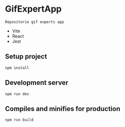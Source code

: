 # GifExpertApp
``Repositorio gif experts app``

- Vite
- React
- Jest

## Setup project
```
npm install
```

## Development server 
```
npm run dev
```

## Compiles and minifies for production
```
npm run build
```